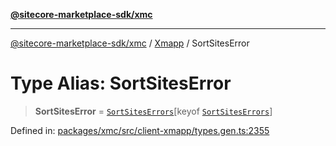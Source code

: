 [**@sitecore-marketplace-sdk/xmc**](../../../../README.md)

***

[@sitecore-marketplace-sdk/xmc](../../../../README.md) / [Xmapp](../README.md) / SortSitesError

# Type Alias: SortSitesError

> **SortSitesError** = [`SortSitesErrors`](SortSitesErrors.md)\[keyof [`SortSitesErrors`](SortSitesErrors.md)\]

Defined in: [packages/xmc/src/client-xmapp/types.gen.ts:2355](https://github.com/Sitecore/marketplace-sdk/blob/e3ec55ede335ad59ac5875d32f0d68c50e7bc899/packages/xmc/src/client-xmapp/types.gen.ts#L2355)
